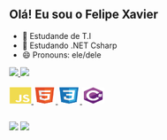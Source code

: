 ## Olá! Eu sou o Felipe Xavier

- 🔭 Estudande de T.I 
- 🌱 Estudando .NET Csharp
- 😄 Pronouns: ele/dele

<div>
  <a href="https://github.com/FelipeCXavier">
    <img height="180em" src="https://github-readme-stats.vercel.app/api?username=felipexavier&show_icons=true&theme=dracula&include_all_commits=true&count_private=true"/>
    <img height="180em" src="https://github-readme-stats.vercel.app/api/top-langs/?username=felipexavier&layout=compact&langs_count=16&theme=dracula"/>
</div>

<div style="display: inline_block"><br>
  <img align="center alt="Felipe-Js" height="30" width="40" src="https://raw.githubusercontent.com/devicons/devicon/master/icons/javascript/javascript-plain.svg">
  <img align="center alt="Felipe-HTML" height="30" width="40" src="https://raw.githubusercontent.com/devicons/devicon/master/icons/html5/html5-original.svg">
  <img align="center alt="Felipe-CSS" height="30" width="40" src="https://raw.githubusercontent.com/devicons/devicon/master/icons/css3/css3-original.svg">
  <img align="center alt="Felipe-Csharp" height="30" width="40" src="https://raw.githubusercontent.com/devicons/devicon/master/icons/csharp/csharp-original.svg">
</div>

## 

<div>
  <a href = "mailto:felipedexavier18@gmail.com"><img src="https://img.shields.io/badge/Gmail-D14836?style=for-the-badge&logo=gmail&logoColor=white" target="_blank"></a>
  <a href="https://www.linkedin.com/in/felipexavier2/" target="_blank"><img src="https://img.shields.io/badge/-LinkedIn-%230077B5?style=for-the-badge&logo=linkedin&logoColor=white" target="_blank"></a>
</div>
